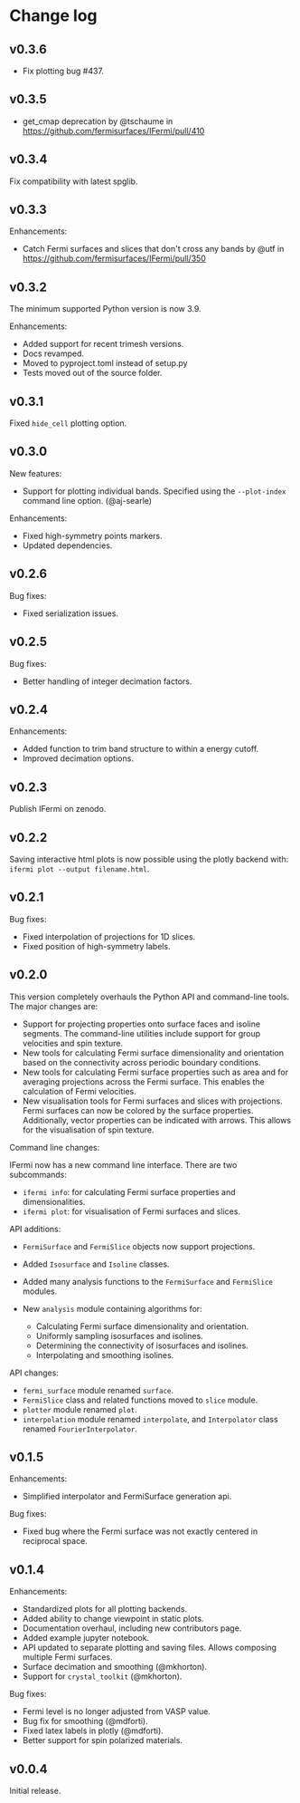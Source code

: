 # Change log

## v0.3.6

* Fix plotting bug #437.

## v0.3.5

* get_cmap deprecation by @tschaume in https://github.com/fermisurfaces/IFermi/pull/410

## v0.3.4

Fix compatibility with latest spglib.

## v0.3.3

Enhancements:

* Catch Fermi surfaces and slices that don't cross any bands by @utf in https://github.com/fermisurfaces/IFermi/pull/350

## v0.3.2

The minimum supported Python version is now 3.9.

Enhancements:

- Added support for recent trimesh versions.
- Docs revamped.
- Moved to pyproject.toml instead of setup.py
- Tests moved out of the source folder.


## v0.3.1

Fixed `hide_cell` plotting option.

## v0.3.0

New features:

- Support for plotting individual bands. Specified using the `--plot-index` command
  line option. (@aj-searle)

Enhancements:

- Fixed high-symmetry points markers.
- Updated dependencies.

## v0.2.6

Bug fixes:

- Fixed serialization issues.

## v0.2.5

Bug fixes:

- Better handling of integer decimation factors.

## v0.2.4

Enhancements:

- Added function to trim band structure to within a energy cutoff.
- Improved decimation options.

## v0.2.3

Publish IFermi on zenodo.

## v0.2.2

Saving interactive html plots is now possible using the plotly backend with:
`ifermi plot --output filename.html`.

## v0.2.1

Bug fixes:

- Fixed interpolation of projections for 1D slices.
- Fixed position of high-symmetry labels.

## v0.2.0

This version completely overhauls the Python API and command-line tools. The major
changes are:

- Support for projecting properties onto surface faces and isoline segments. The
  command-line utilities include support for group velocities and spin texture.
- New tools for calculating Fermi surface dimensionality and orientation based on
  the connectivity across periodic boundary conditions.
- New tools for calculating Fermi surface properties such as area and for averaging
  projections across the Fermi surface. This enables the calculation of Fermi velocities.
- New visualisation tools for Fermi surfaces and slices with projections. Fermi surfaces
  can now be colored by the surface properties. Additionally, vector properties
  can be indicated with arrows. This allows for the visualisation of spin texture.

Command line changes:

IFermi now has a new command line interface. There are two subcommands:

- `ifermi info`: for calculating Fermi surface properties and dimensionalities.
- `ifermi plot`: for visualisation of Fermi surfaces and slices.

API additions:

- `FermiSurface` and `FermiSlice` objects now support projections.
- Added `Isosurface` and `Isoline` classes.
- Added many analysis functions to the `FermiSurface` and `FermiSlice` modules.
- New `analysis` module containing algorithms for:

  - Calculating Fermi surface dimensionality and orientation.
  - Uniformly sampling isosurfaces and isolines.
  - Determining the connectivity of isosurfaces and isolines.
  - Interpolating and smoothing isolines.

API changes:

- `fermi_surface` module renamed `surface`.
- `FermiSlice` class and related functions moved to `slice` module.
- `plotter` module renamed `plot`.
- `interpolation` module renamed `interpolate`, and `Interpolator` class
  renamed `FourierInterpolator`.

## v0.1.5

Enhancements:

- Simplified interpolator and FermiSurface generation api.

Bug fixes:

- Fixed bug where the Fermi surface was not exactly centered in reciprocal space.


## v0.1.4

Enhancements:

- Standardized plots for all plotting backends.
- Added ability to change viewpoint in static plots.
- Documentation overhaul, including new contributors page.
- Added example jupyter notebook.
- API updated to separate plotting and saving files. Allows composing multiple Fermi
  surfaces.
- Surface decimation and smoothing (@mkhorton).
- Support for `crystal_toolkit` (@mkhorton).

Bug fixes:

- Fermi level is no longer adjusted from VASP value.
- Bug fix for smoothing (@mdforti).
- Fixed latex labels in plotly (@mdforti).
- Better support for spin polarized materials.

## v0.0.4

Initial release.

